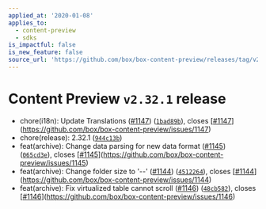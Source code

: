 ```yaml
---
applied_at: '2020-01-08'
applies_to:
  - content-preview
  - sdks
is_impactful: false
is_new_feature: false
source_url: 'https://github.com/box/box-content-preview/releases/tag/v2.32.1'
---
```


# Content Preview `v2.32.1` release


* chore(i18n): Update Translations ([#1147](https://github.com/box/box-content-preview/pull/1147)) ([`1bad89b`](https://github.com/box/box-content-preview/commit[`1bad89b`](https://github.com/box/box-content-preview/commit/1bad89b))), closes [[#1147](https://github.com/box/box-content-preview/pull/1147)](https://github.com/box/box-content-preview/issues/1147)
* chore(release): 2.32.1 ([`944c13b`](https://github.com/box/box-content-preview/commit[`944c13b`](https://github.com/box/box-content-preview/commit/944c13b)))
* feat(archive): Change data parsing for new data format ([#1145](https://github.com/box/box-content-preview/pull/1145)) ([`065cd3e`](https://github.com/box/box-content-preview/commit[`065cd3e`](https://github.com/box/box-content-preview/commit/065cd3e))), closes [[#1145](https://github.com/box/box-content-preview/pull/1145)](https://github.com/box/box-content-preview/issues/1145)
* feat(archive): Change folder size to '--' ([#1144](https://github.com/box/box-content-preview/pull/1144)) ([`4512264`](https://github.com/box/box-content-preview/commit[`4512264`](https://github.com/box/box-content-preview/commit/4512264))), closes [[#1144](https://github.com/box/box-content-preview/pull/1144)](https://github.com/box/box-content-preview/issues/1144)
* feat(archive): Fix virtualized table cannot scroll ([#1146](https://github.com/box/box-content-preview/pull/1146)) ([`48cb582`](https://github.com/box/box-content-preview/commit[`48cb582`](https://github.com/box/box-content-preview/commit/48cb582))), closes [[#1146](https://github.com/box/box-content-preview/pull/1146)](https://github.com/box/box-content-preview/issues/1146)



